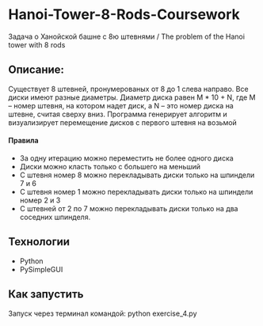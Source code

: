# Hanoi-Tower-8-Rods-Coursework
Задача о Ханойской башне с 8ю штевнями / The problem of the Hanoi tower with 8 rods

## Описание:
Существует 8 штевней, пронумерованых от 8 до 1 слева направо. Все диски имеют разные диаметры. Диаметр диска равен M * 10 + N, где М – номер штевня, на котором надет диск, а N – это номер диска на штевне, считая сверху вниз.
Программа генерирует алгоритм и визуализирует перемещение дисков с первого штевня на возьмой

#### Правила
*   За одну итерацию можно переместить не более одного диска
*   Диски можно класть только с большего на меньший
*   С штевня номер 8 можно перекладывать диски только на шпиндели 7 и 6
*   С штевня номер 1 можно перекладывать диски только на шпиндели номер 2 и 3
*   С штевней от 2 по 7 можно перекладывать диски только на два соседних шпинделя.


## Технологии
*   Python
*   PySimpleGUI

## Как запустить
Запуск через терминал командой: python exercise_4.py